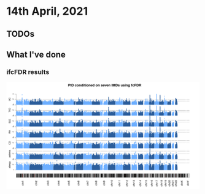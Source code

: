 # 14th April, 2021

## TODOs 

## What I've done

### ifcFDR results 

![](/images/140421/pid_seven_imd.png)

